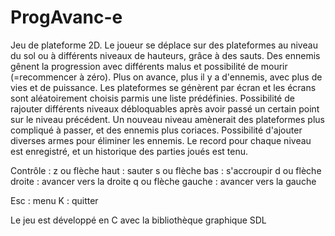 # ProgAvanc-e
Jeu de plateforme 2D. Le joueur se déplace sur des plateformes au niveau du sol ou à différents niveaux de hauteurs, grâce à des sauts. Des ennemis gênent la progression avec différents malus et possibilité de mourir (=recommencer à zéro). Plus on avance, plus il y a d'ennemis, avec plus de vies et de puissance. Les plateformes se génèrent par écran et les écrans sont aléatoirement choisis parmis une liste prédéfinies. Possibilité de rajouter différents niveaux débloquables après avoir passé un certain point sur le niveau précédent. Un nouveau niveau amènerait des plateformes plus compliqué à passer, et des ennemis plus coriaces. Possibilité d'ajouter diverses armes pour éliminer les ennemis.
Le record pour chaque niveau est enregistré, et un historique des parties joués est tenu.

Contrôle : z ou flèche haut : sauter
s ou flèche bas : s'accroupir
d ou flèche droite : avancer vers la droite
q ou flèche gauche : avancer vers la gauche

Esc : menu
K : quitter

Le jeu est développé en C avec la bibliothèque graphique SDL
